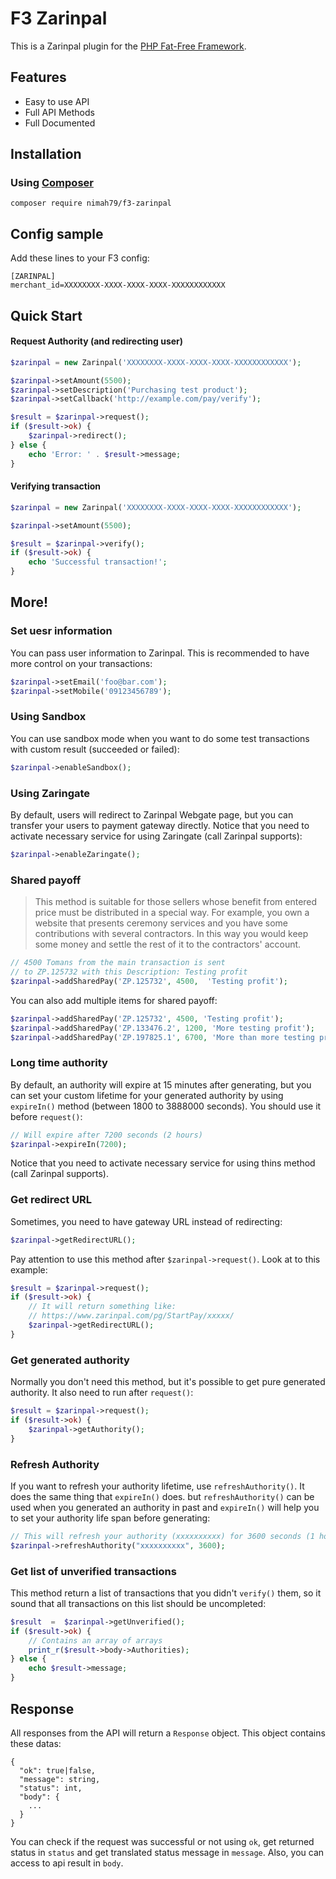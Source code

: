 # F3 Zarinpal
This is a Zarinpal plugin for the [PHP Fat-Free Framework](https://github.com/bcosca/fatfree).

## Features
* Easy to use API
* Full API Methods
* Full Documented

## Installation
### Using [Composer](https://getcomposer.org)
    composer require nimah79/f3-zarinpal 

## Config sample
Add these lines to your F3 config:
```
[ZARINPAL]
merchant_id=XXXXXXXX-XXXX-XXXX-XXXX-XXXXXXXXXXXX
```

## Quick Start
#### Request Authority (and redirecting user)
```php
$zarinpal = new Zarinpal('XXXXXXXX-XXXX-XXXX-XXXX-XXXXXXXXXXXX');

$zarinpal->setAmount(5500);
$zarinpal->setDescription('Purchasing test product');
$zarinpal->setCallback('http://example.com/pay/verify');

$result = $zarinpal->request();
if ($result->ok) {
    $zarinpal->redirect();
} else {
    echo 'Error: ' . $result->message;
}
```
#### Verifying transaction
```php
$zarinpal = new Zarinpal('XXXXXXXX-XXXX-XXXX-XXXX-XXXXXXXXXXXX');

$zarinpal->setAmount(5500);

$result = $zarinpal->verify();
if ($result->ok) {
    echo 'Successful transaction!';
}
```
## More!
### Set uesr information
You can pass user information to Zarinpal. This is recommended to have more control on your transactions:
```php
$zarinpal->setEmail('foo@bar.com');
$zarinpal->setMobile('09123456789');
```
### Using Sandbox
You can use sandbox mode when you want to do some test transactions with custom result (succeeded or failed):
```php
$zarinpal->enableSandbox();
```
### Using Zaringate
By default, users will redirect to Zarinpal Webgate page, but you can transfer your users to payment gateway directly. Notice that you need to activate necessary service for using Zaringate (call Zarinpal supports):
```php
$zarinpal->enableZaringate();
```
### Shared payoff

> This method is suitable for those sellers whose benefit from entered price must be distributed in a special way. For example, you own a website that presents ceremony services and you have some contributions with several contractors. In this way you would keep some money and settle the rest of it to the contractors' account.
```php
// 4500 Tomans from the main transaction is sent
// to ZP.125732 with this Description: Testing profit
$zarinpal->addSharedPay('ZP.125732', 4500,  'Testing profit');
```
You can also add multiple items for shared payoff:
```php
$zarinpal->addSharedPay('ZP.125732', 4500, 'Testing profit');
$zarinpal->addSharedPay('ZP.133476.2', 1200, 'More testing profit');
$zarinpal->addSharedPay('ZP.197825.1', 6700, 'More than more testing profit');
```

### Long time authority
By default, an authority will expire at 15 minutes after generating, but you can set your custom lifetime for your generated authority by using `expireIn()` method (between 1800 to 3888000 seconds). You should use it before `request()`:
```php
// Will expire after 7200 seconds (2 hours)
$zarinpal->expireIn(7200);
``` 
Notice that you need to activate necessary service for using thins method (call Zarinpal supports).

### Get redirect URL
Sometimes, you need to have gateway URL instead of redirecting:
```php
$zarinpal->getRedirectURL();
```
Pay attention to use this method after `$zarinpal->request()`. Look at to this example:
```php
$result = $zarinpal->request();
if ($result->ok) {
    // It will return something like:
    // https://www.zarinpal.com/pg/StartPay/xxxxx/
    $zarinpal->getRedirectURL();
}
```

### Get generated authority
Normally you don't need this method, but it's possible to get pure generated authority. It also need to run after `request()`:
```php
$result = $zarinpal->request();
if ($result->ok) {
    $zarinpal->getAuthority();
}
```

### Refresh Authority
If you want to refresh your authority lifetime, use `refreshAuthority()`. It does the same thing that `expireIn()` does. but `refreshAuthority()` can be used when you generated an authority in past and `expireIn()` will help you to set your authority life span before generating:
```php
// This will refresh your authority (xxxxxxxxxx) for 3600 seconds (1 hour)
$zarinpal->refreshAuthority("xxxxxxxxxx", 3600);
```

### Get list of unverified transactions
This method return a list of transactions that you didn't `verify()` them, so it sound that all transactions on this list should be uncompleted:
```php
$result  =  $zarinpal->getUnverified();
if ($result->ok) {
    // Contains an array of arrays
    print_r($result->body->Authorities);
} else {
    echo $result->message;
}
```

## Response
All responses from the API will return a `Response` object. This object contains these datas:
```
{
  "ok": true|false,
  "message": string,
  "status": int,
  "body": {
    ...
  }
}
``` 
You can check if the request was successful or not using `ok`, get returned status in `status` and get translated status message in `message`. Also, you can access to api result in `body`.
